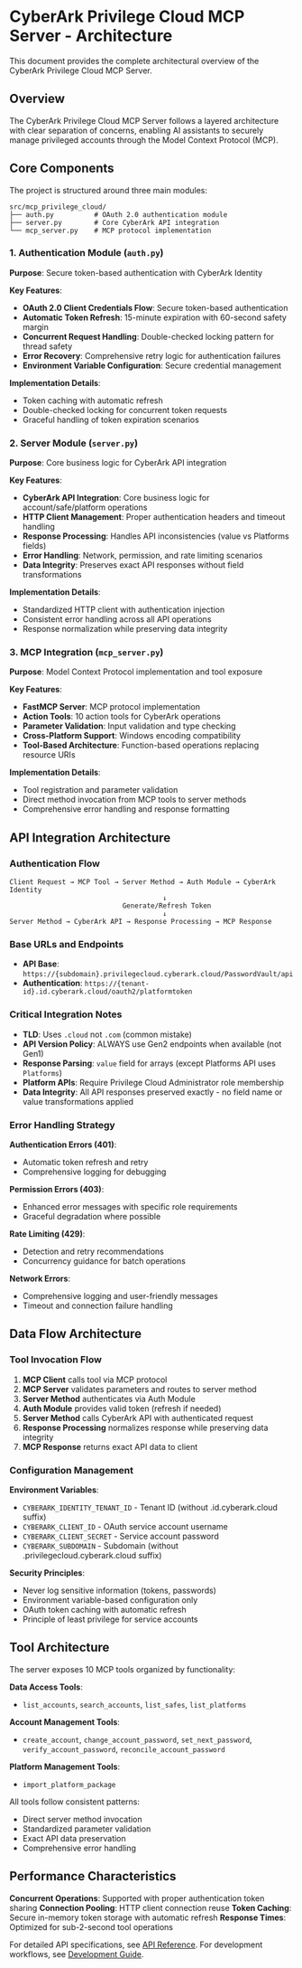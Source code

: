 # CyberArk Privilege Cloud MCP Server - Architecture

This document provides the complete architectural overview of the CyberArk Privilege Cloud MCP Server.

## Overview

The CyberArk Privilege Cloud MCP Server follows a layered architecture with clear separation of concerns, enabling AI assistants to securely manage privileged accounts through the Model Context Protocol (MCP).

## Core Components

The project is structured around three main modules:

```
src/mcp_privilege_cloud/
├── auth.py          # OAuth 2.0 authentication module
├── server.py        # Core CyberArk API integration
└── mcp_server.py    # MCP protocol implementation
```

### 1. Authentication Module (`auth.py`)

**Purpose**: Secure token-based authentication with CyberArk Identity

**Key Features**:
- **OAuth 2.0 Client Credentials Flow**: Secure token-based authentication
- **Automatic Token Refresh**: 15-minute expiration with 60-second safety margin
- **Concurrent Request Handling**: Double-checked locking pattern for thread safety
- **Error Recovery**: Comprehensive retry logic for authentication failures
- **Environment Variable Configuration**: Secure credential management

**Implementation Details**:
- Token caching with automatic refresh
- Double-checked locking for concurrent token requests
- Graceful handling of token expiration scenarios

### 2. Server Module (`server.py`)

**Purpose**: Core business logic for CyberArk API integration

**Key Features**:
- **CyberArk API Integration**: Core business logic for account/safe/platform operations
- **HTTP Client Management**: Proper authentication headers and timeout handling
- **Response Processing**: Handles API inconsistencies (value vs Platforms fields)
- **Error Handling**: Network, permission, and rate limiting scenarios
- **Data Integrity**: Preserves exact API responses without field transformations

**Implementation Details**:
- Standardized HTTP client with authentication injection
- Consistent error handling across all API operations
- Response normalization while preserving data integrity

### 3. MCP Integration (`mcp_server.py`)

**Purpose**: Model Context Protocol implementation and tool exposure

**Key Features**:
- **FastMCP Server**: MCP protocol implementation
- **Action Tools**: 10 action tools for CyberArk operations
- **Parameter Validation**: Input validation and type checking
- **Cross-Platform Support**: Windows encoding compatibility
- **Tool-Based Architecture**: Function-based operations replacing resource URIs

**Implementation Details**:
- Tool registration and parameter validation
- Direct method invocation from MCP tools to server methods
- Comprehensive error handling and response formatting

## API Integration Architecture

### Authentication Flow

```
Client Request → MCP Tool → Server Method → Auth Module → CyberArk Identity
                                      ↓
                            Generate/Refresh Token
                                      ↓
Server Method → CyberArk API → Response Processing → MCP Response
```

### Base URLs and Endpoints

- **API Base**: `https://{subdomain}.privilegecloud.cyberark.cloud/PasswordVault/api`
- **Authentication**: `https://{tenant-id}.id.cyberark.cloud/oauth2/platformtoken`

### Critical Integration Notes

- **TLD**: Uses `.cloud` not `.com` (common mistake)
- **API Version Policy**: ALWAYS use Gen2 endpoints when available (not Gen1)
- **Response Parsing**: `value` field for arrays (except Platforms API uses `Platforms`)
- **Platform APIs**: Require Privilege Cloud Administrator role membership
- **Data Integrity**: All API responses preserved exactly - no field name or value transformations applied

### Error Handling Strategy

**Authentication Errors (401)**:
- Automatic token refresh and retry
- Comprehensive logging for debugging

**Permission Errors (403)**:
- Enhanced error messages with specific role requirements
- Graceful degradation where possible

**Rate Limiting (429)**:
- Detection and retry recommendations
- Concurrency guidance for batch operations

**Network Errors**:
- Comprehensive logging and user-friendly messages
- Timeout and connection failure handling

## Data Flow Architecture

### Tool Invocation Flow

1. **MCP Client** calls tool via MCP protocol
2. **MCP Server** validates parameters and routes to server method
3. **Server Method** authenticates via Auth Module
4. **Auth Module** provides valid token (refresh if needed)
5. **Server Method** calls CyberArk API with authenticated request
6. **Response Processing** normalizes response while preserving data integrity
7. **MCP Response** returns exact API data to client

### Configuration Management

**Environment Variables**:
- `CYBERARK_IDENTITY_TENANT_ID` - Tenant ID (without .id.cyberark.cloud suffix)
- `CYBERARK_CLIENT_ID` - OAuth service account username
- `CYBERARK_CLIENT_SECRET` - Service account password
- `CYBERARK_SUBDOMAIN` - Subdomain (without .privilegecloud.cyberark.cloud suffix)

**Security Principles**:
- Never log sensitive information (tokens, passwords)
- Environment variable-based configuration only
- OAuth token caching with automatic refresh
- Principle of least privilege for service accounts

## Tool Architecture

The server exposes 10 MCP tools organized by functionality:

**Data Access Tools**:
- `list_accounts`, `search_accounts`, `list_safes`, `list_platforms`

**Account Management Tools**:
- `create_account`, `change_account_password`, `set_next_password`, `verify_account_password`, `reconcile_account_password`

**Platform Management Tools**:
- `import_platform_package`

All tools follow consistent patterns:
- Direct server method invocation
- Standardized parameter validation
- Exact API data preservation
- Comprehensive error handling

## Performance Characteristics

**Concurrent Operations**: Supported with proper authentication token sharing
**Connection Pooling**: HTTP client connection reuse
**Token Caching**: Secure in-memory token storage with automatic refresh
**Response Times**: Optimized for sub-2-second tool operations

For detailed API specifications, see [API Reference](docs/API_REFERENCE.md).
For development workflows, see [Development Guide](DEVELOPMENT.md).